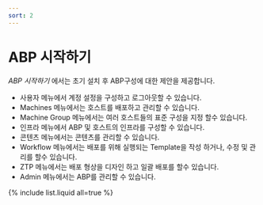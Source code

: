 ```yaml
---
sort: 2
---
```



# ABP 시작하기

*ABP 시작하기* 에서는 초기 설치 후 ABP구성에 대한 제안을 제공합니다.

- 사용자 메뉴에서 계정 설정을 구성하고 로그아웃할 수 있습니다.
- Machines 메뉴에서는 호스트를 배포하고 관리할 수 있습니다.
- Machine Group 메뉴에서는 여러 호스트들의 표준 구성을 지정 할수 있습니다.
- 인프라 메뉴에서 ABP 및 호스트의 인프라를 구성할 수 있습니다.
- 콘텐츠 메뉴에서는 콘텐츠를 관리할 수 있습니다.
- Workflow 메뉴에서는 배포를 위해 실행되는 Template을 작성 하거나, 수정 및 관리를 할수 있습니다.
- ZTP 메뉴에서는 배포 형상을 디자인 하고 일괄 배포를 할수 있습니다.
- Admin 메뉴에서는 ABP를 관리할 수 있습니다.

{% include list.liquid all=true %}